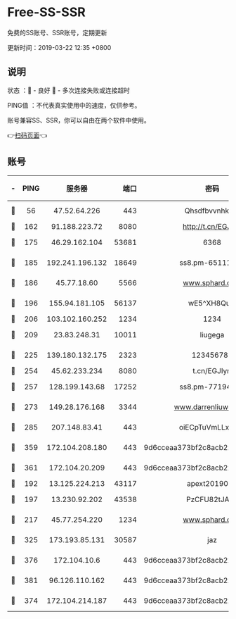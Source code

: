 # Free-SS-SSR

免费的SS账号、SSR账号，定期更新

更新时间：2019-03-22 12:35 +0800

## 说明

状态     ：🙂 - 良好 🙁 - 多次连接失败或连接超时

PING值   ：不代表真实使用中的速度，仅供参考。

账号兼容SS、SSR，你可以自由在两个软件中使用。

👉[扫码页面](https://liesauer.github.io/Free-SS-SSR/)👈

## 账号

|-|PING|服务器|端口|密码|加密方式|区域|
|:----:|:----:|:-----:|-----:|:----:|:----:|:----:|
|🙂|56|47.52.64.226|443|Qhsdfbvvnhkm1|aes-256-cfb|HK|
|🙂|162|91.188.223.72|8080|http://t.cn/EGJIyrl|rc4-md5|RU|
|🙂|175|46.29.162.104|53681|6368|aes-256-ctr|RU|
|🙂|185|192.241.196.132|18649|ss8.pm-65111095|aes-256-cfb|US|
|🙂|186|45.77.18.60|5566|www.sphard.com|aes-256-cfb|JP|
|🙂|196|155.94.181.105|56137|wE5^XH8Quw|aes-256-cfb|US|
|🙂|206|103.102.160.252|1234|1234|rc4-md5|JP|
|🙂|209|23.83.248.31|10011|liugega|aes-256-cfb|US|
|🙂|225|139.180.132.175|2323|123456789|aes-256-cfb|SG|
|🙂|254|45.62.233.234|8080|t.cn/EGJIyrl|rc4-md5|CA|
|🙂|257|128.199.143.68|17252|ss8.pm-77194591|aes-256-cfb|SG|
|🙂|273|149.28.176.168|3344|www.darrenliuwei.com|aes-256-cfb|AU|
|🙂|285|207.148.83.41|443|oiECpTuVmLLxk4Ts|aes-256-cfb|AU|
|🙂|359|172.104.208.180|443|9d6cceaa373bf2c8acb22e60b6a58be6|aes-256-cfb|US|
|🙂|361|172.104.20.209|443|9d6cceaa373bf2c8acb22e60b6a58be6|aes-256-cfb|US|
|🙂|192|13.125.224.213|43117|apext2019005|chacha20|KR|
|🙂|197|13.230.92.202|43538|PzCFU82tJAdZ|aes-256-cfb|JP|
|🙂|217|45.77.254.220|1234|www.sphard.com|aes-256-cfb|SG|
|🙂|325|173.193.85.131|30587|jaz|aes-256-cfb|US|
|🙂|376|172.104.10.6|443|9d6cceaa373bf2c8acb22e60b6a58be6|aes-256-cfb|US|
|🙂|381|96.126.110.162|443|9d6cceaa373bf2c8acb22e60b6a58be6|aes-256-cfb|US|
|🙁|374|172.104.214.187|443|9d6cceaa373bf2c8acb22e60b6a58be6|aes-256-cfb|US|
